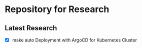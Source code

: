 # Repository for Research

## Latest Research

- [x] make auto Deployment with ArgoCD for Kubernetes Cluster
